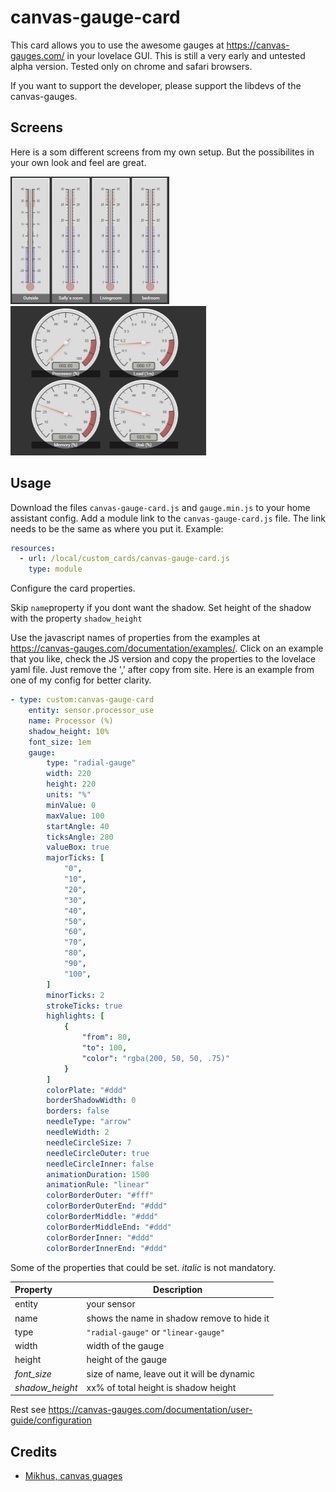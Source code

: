 # canvas-gauge-card
This card allows you to use the awesome gauges at https://canvas-gauges.com/ in your lovelace GUI. This is still a very early and untested alpha version. Tested only on chrome and safari browsers. 

If you want to support the developer, please support the libdevs of the canvas-gauges.

## Screens 
Here is a som different screens from my own setup. But the possibilites in your own look and feel are great.

<a href="docs/screen1.png" target="_blank"><img src="docs/screen1.png"  width="254" height="204"/></a>
<a href="docs/screen2.png" target="_blank"><img src="docs/screen2.png"  width="313" height="239"/></a>

## Usage
Download the files `canvas-gauge-card.js` and `gauge.min.js` to your home assistant config. Add a module link to the `canvas-gauge-card.js` file. The link needs to be the same as where you put it.
Example:
```yaml
resources:
  - url: /local/custom_cards/canvas-gauge-card.js
    type: module
```
Configure the card properties.

Skip `name`property if you dont want the shadow. Set height of the shadow with the property `shadow_height`

Use the javascript names of properties from the examples at https://canvas-gauges.com/documentation/examples/. Click on an example that you like, check the JS version and copy the properties to the lovelace yaml file. Just remove the ',' after copy from site. Here is an example from one of my config for better clarity.

```yaml
- type: custom:canvas-gauge-card
    entity: sensor.processor_use
    name: Processor (%)
    shadow_height: 10%
    font_size: 1em
    gauge:
        type: "radial-gauge"
        width: 220
        height: 220
        units: "%"
        minValue: 0
        maxValue: 100
        startAngle: 40
        ticksAngle: 280
        valueBox: true
        majorTicks: [
            "0",
            "10",
            "20",
            "30",
            "40",
            "50",
            "60",
            "70",
            "80",
            "90",
            "100",
        ]
        minorTicks: 2
        strokeTicks: true
        highlights: [
            {
                "from": 80,
                "to": 100,
                "color": "rgba(200, 50, 50, .75)"
            }
        ]
        colorPlate: "#ddd"
        borderShadowWidth: 0
        borders: false
        needleType: "arrow"
        needleWidth: 2
        needleCircleSize: 7
        needleCircleOuter: true
        needleCircleInner: false
        animationDuration: 1500
        animationRule: "linear"
        colorBorderOuter: "#fff"
        colorBorderOuterEnd: "#ddd"
        colorBorderMiddle: "#ddd"
        colorBorderMiddleEnd: "#ddd"
        colorBorderInner: "#ddd"
        colorBorderInnerEnd: "#ddd"     
```
Some of the properties that could be set. *italic* is not mandatory.

| Property |Description
|:---------|-----------
| entity | your sensor
| name | shows the name in shadow remove to hide it
| type | `"radial-gauge"` or `"linear-gauge"`
| width | width of the gauge
| height | height of the gauge
| *font_size* | size of name, leave out it will be dynamic
| *shadow_height* | xx% of total height is shadow height

Rest see https://canvas-gauges.com/documentation/user-guide/configuration

## Credits
- [Mikhus, canvas guages](https://github.com/Mikhus/canvas-gauges)